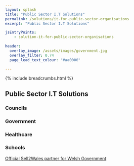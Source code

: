 ```yaml
---
layout: splash
title: "Public Sector I.T Solutions"
permalink: /solutions/it-for-public-sector-organisations
excerpt: "Public Sector I.T Solutions"

jsEntryPoints:
    - solution-it-for-public-sector-organisations
    
header:
  overlay_image: /assets/images/government.jpg
  overlay_filter: 0.74
  page_lead_text_colour: "#aa0000"

---
```



{% include breadcrumbs.html %}

## Public Sector I.T Solutions

### Councils

### Government

### Healthcare

### Schools

<a href="https://www.sell2wales.gov.wales/SupplierFinder/SupplierFinder_View.aspx?ID=09ce82ce501e4795a0c4cbeb6621e252">Official
    Sell2Wales partner for Welsh Government</a>
<img class="lazy" data-src="/assets/images/sell2wales-logo.png"/>
